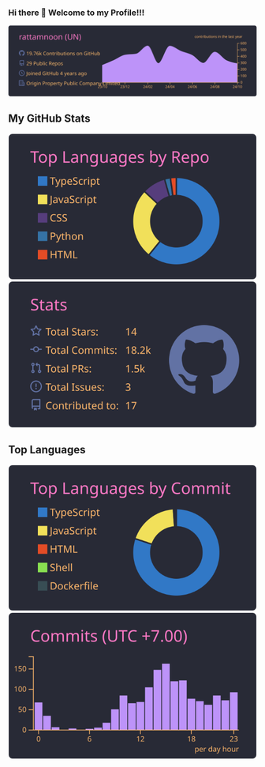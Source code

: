 ### Hi there 👋 Welcome to my Profile!!!

[![](https://raw.githubusercontent.com/rattamnoon/GitHub-Profile-Summary-Cards/main/profile-summary-card-output/dracula/0-profile-details.svg)](https://github.com/vn7n24fzkq/github-profile-summary-cards)

## My GitHub Stats

[![](https://raw.githubusercontent.com/rattamnoon/GitHub-Profile-Summary-Cards/main/profile-summary-card-output/dracula/1-repos-per-language.svg)](https://github.com/vn7n24fzkq/github-profile-summary-cards)
[![](https://raw.githubusercontent.com/rattamnoon/GitHub-Profile-Summary-Cards/main/profile-summary-card-output/dracula/3-stats.svg)](https://github.com/vn7n24fzkq/github-profile-summary-cards)

## Top Languages

[![](https://raw.githubusercontent.com/rattamnoon/GitHub-Profile-Summary-Cards/main/profile-summary-card-output/dracula/2-most-commit-language.svg)](https://github.com/vn7n24fzkq/github-profile-summary-cards)
[![](https://raw.githubusercontent.com/rattamnoon/GitHub-Profile-Summary-Cards/main/profile-summary-card-output/dracula/4-productive-time.svg)](https://github.com/vn7n24fzkq/github-profile-summary-cards)

<!--START_SECTION:waka-->
<!--END_SECTION:waka-->

<!--
**pthongtaem/pthongtaem** is a ✨ _special_ ✨ repository because its `README.md` (this file) appears on your GitHub profile.

Here are some ideas to get you started:

- 🔭 I’m currently working on ...
- 🌱 I’m currently learning ...
- 👯 I’m looking to collaborate on ...
- 🤔 I’m looking for help with ...
- 💬 Ask me about ...
- 📫 How to reach me: ...
- 😄 Pronouns: ...
- ⚡ Fun fact: ...
-->



